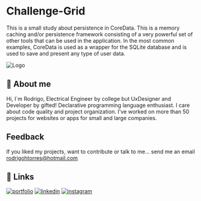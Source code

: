 # Challenge-Grid

This is a small study about persistence in CoreData. This is a memory caching and/or persistence framework consisting of a very powerful set of other tools that can be used in the application. In the most common examples, CoreData is used as a wrapper for the SQLite database and is used to save and present any type of user data.

![Logo](https://media.giphy.com/media/v1.Y2lkPTc5MGI3NjExOWZhZGZkM2FlZTc0NzRmNjhmZmRkOWM2YWRhMmY3MWIyZTMwYTMzZiZlcD12MV9pbnRlcm5hbF9naWZzX2dpZklkJmN0PWc/KFrr4nGysJilPoiKjO/giphy.gif)


## 🚀 About me
Hi, I`m Rodrigo, Electrical Engineer by college but UxDesigner and Developer by gifted! Declarative programming language enthusiast. I care about code quality and project organization. I've worked on more than 50 projects for websites or apps for small and large companies.

## Feedback

If you liked my projects, want to contribute or talk to me... send me an email rodrigohtorres@hotmail.com


## 🔗 Links
[![portfolio](https://img.shields.io/badge/my_portfolio-000?style=for-the-badge&logo=ko-fi&logoColor=white)](https://marketinghome.com.br/)
[![linkedin](https://img.shields.io/badge/linkedin-0A66C2?style=for-the-badge&logo=linkedin&logoColor=white)](https://www.linkedin.com/in/rhtc/)
[![instagram](https://img.shields.io/badge/instagram-EC0070?style=for-the-badge&logo=instagram&logoColor=white)](https://www.instagram.com/rhtc001/)

